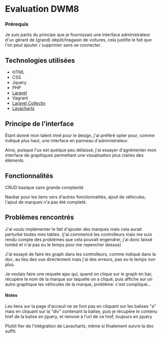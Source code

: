 # Evaluation DWM8

### Prérequis
<p> Je suis partis du principe que je fournissais une interface administrateur d'un gérant de (grand) dépôt/magasin de voitures, cela justifie le fait que l'on peut ajouter / supprimer sans se connecter.

## Technologies utilisées
* HTML
* CSS
* Jquery
* PHP
* [Laravel](https://laravel.com/)
* Vagrant
* [Laravel Collectiv](https://laravelcollective.com/)
* [Lavacharts](http://lavacharts.com/) 

## Principe de l'interface
<p>Étant donné mon talent inné pour le design, j'ai préféré opter pour, comme indiqué plus haut, une interface en panneau d'administrateur. 
<p> Ainsi, puisque l'ux est quelque peu délaissé, j'ai essayer d'agrémenter mon interface de graphiques permettant une visualisation plus claires des éléments.

## Fonctionnalités
<p> CRUD basique sans grande complexité
<p> Navbar pour les liens vers d'autres fonctionnalités, ajout de véhicules, l'ajout de marques n'a pas été completé.

## Problèmes rencontrés
<p> J'ai voulu implémenter le fait d'ajouter des marques mais cela aurait perturbé toutes mes tables.
(j'ai commencé les controlleurs mais me suis rendu compte des problèmes que cela pouvait engendrer, j'ai donc laissé tombé et n'ai pas eu le temps pour me repencher dessus)
<p> J'ai essayé de faire les graph dans les controlleurs, comme indiqué dans la doc, au lieu des vue directement mais j'ai des erreurs, pas eu le temps non plus.
<p> Je voulais faire une requete ajax qui, quand on clique sur le graph en bar, récupère le nom de la marque sur laquelle on a cliqué, puis affiche sur un autre graphique les véhicules de la marque, problème: c'est compliqué...

#### Notes
<p> Les liens sur la page d'acceuil ne se font pas en cliquant sur les balises "a" mais en cliquant sur la "div" contenant la balise, puis je récupère le contenu href de la balise <a> en jquery, et renvoie à l'url de ce href, toujours en jquery
<p> Plutôt fier de l'intégration de Lavacharts, même si finalement suivre la doc suffit.  

